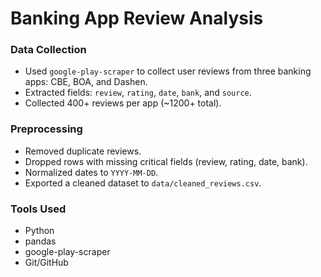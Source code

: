 # Banking App Review Analysis

### Data Collection
- Used `google-play-scraper` to collect user reviews from three banking apps: CBE, BOA, and Dashen.
- Extracted fields: `review`, `rating`, `date`, `bank`, and `source`.
- Collected 400+ reviews per app (~1200+ total).

### Preprocessing
- Removed duplicate reviews.
- Dropped rows with missing critical fields (review, rating, date, bank).
- Normalized dates to `YYYY-MM-DD`.
- Exported a cleaned dataset to `data/cleaned_reviews.csv`.

### Tools Used
- Python
- pandas
- google-play-scraper
- Git/GitHub
